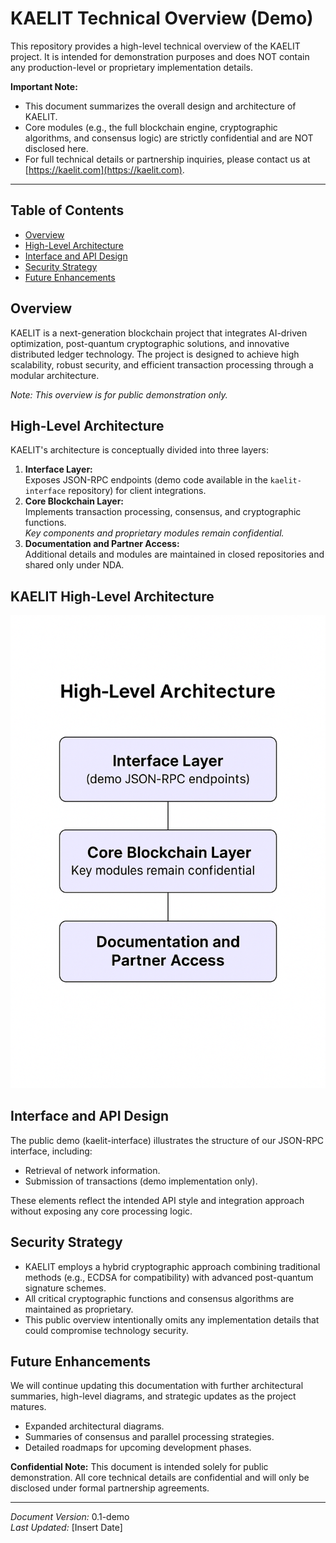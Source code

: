 # KAELIT Technical Overview (Demo)

This repository provides a high-level technical overview of the KAELIT project.
It is intended for demonstration purposes and does NOT contain any production-level or proprietary implementation details.

**Important Note:**
- This document summarizes the overall design and architecture of KAELIT.
- Core modules (e.g., the full blockchain engine, cryptographic algorithms, and consensus logic) are strictly confidential and are NOT disclosed here.
- For full technical details or partnership inquiries, please contact us at [https://kaelit.com](https://kaelit.com).

---

## Table of Contents
- [Overview](#overview)
- [High-Level Architecture](#high-level-architecture)
- [Interface and API Design](#interface-and-api-design)
- [Security Strategy](#security-strategy)
- [Future Enhancements](#future-enhancements)

## Overview
KAELIT is a next-generation blockchain project that integrates AI-driven optimization, post-quantum cryptographic solutions, and innovative distributed ledger technology. The project is designed to achieve high scalability, robust security, and efficient transaction processing through a modular architecture.

*Note: This overview is for public demonstration only.*

## High-Level Architecture
KAELIT's architecture is conceptually divided into three layers:
1. **Interface Layer:**  
   Exposes JSON-RPC endpoints (demo code available in the `kaelit-interface` repository) for client integrations.
2. **Core Blockchain Layer:**  
   Implements transaction processing, consensus, and cryptographic functions.  
   *Key components and proprietary modules remain confidential.*
3. **Documentation and Partner Access:**  
   Additional details and modules are maintained in closed repositories and shared only under NDA.

## KAELIT High-Level Architecture

![KAELIT Architecture](architecture.png)


## Interface and API Design
The public demo (kaelit-interface) illustrates the structure of our JSON-RPC interface, including:
- Retrieval of network information.
- Submission of transactions (demo implementation only).

These elements reflect the intended API style and integration approach without exposing any core processing logic.

## Security Strategy
- KAELIT employs a hybrid cryptographic approach combining traditional methods (e.g., ECDSA for compatibility) with advanced post-quantum signature schemes.
- All critical cryptographic functions and consensus algorithms are maintained as proprietary.
- This public overview intentionally omits any implementation details that could compromise technology security.

## Future Enhancements
We will continue updating this documentation with further architectural summaries, high-level diagrams, and strategic updates as the project matures.
- Expanded architectural diagrams.
- Summaries of consensus and parallel processing strategies.
- Detailed roadmaps for upcoming development phases.

**Confidential Note:** This document is intended solely for public demonstration. All core technical details are confidential and will only be disclosed under formal partnership agreements.

---

*Document Version:* 0.1-demo  
*Last Updated:* [Insert Date]
